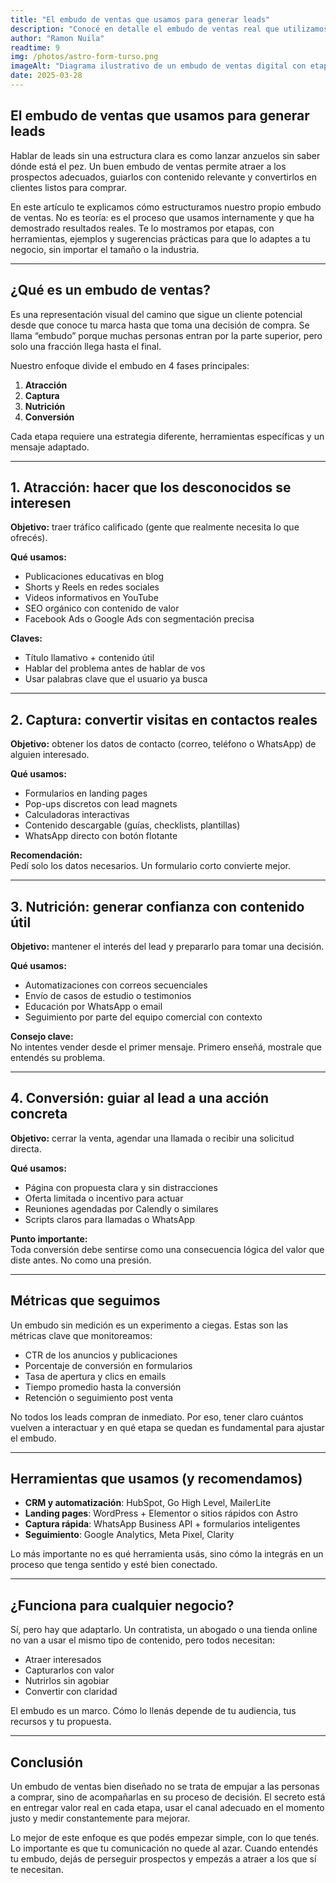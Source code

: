 ```yaml
---
title: "El embudo de ventas que usamos para generar leads"
description: "Conocé en detalle el embudo de ventas real que utilizamos para atraer, nutrir y convertir prospectos en clientes. Etapas clave, herramientas y consejos prácticos para replicarlo en tu negocio."
author: "Ramon Nuila"
readtime: 9
img: /photos/astro-form-turso.png
imageAlt: "Diagrama ilustrativo de un embudo de ventas digital con etapas y herramientas"
date: 2025-03-28
---
```


## El embudo de ventas que usamos para generar leads

Hablar de leads sin una estructura clara es como lanzar anzuelos sin saber dónde está el pez. Un buen embudo de ventas permite atraer a los prospectos adecuados, guiarlos con contenido relevante y convertirlos en clientes listos para comprar.

En este artículo te explicamos cómo estructuramos nuestro propio embudo de ventas. No es teoría: es el proceso que usamos internamente y que ha demostrado resultados reales. Te lo mostramos por etapas, con herramientas, ejemplos y sugerencias prácticas para que lo adaptes a tu negocio, sin importar el tamaño o la industria.

---

## ¿Qué es un embudo de ventas?

Es una representación visual del camino que sigue un cliente potencial desde que conoce tu marca hasta que toma una decisión de compra. Se llama “embudo” porque muchas personas entran por la parte superior, pero solo una fracción llega hasta el final.

Nuestro enfoque divide el embudo en 4 fases principales:

1. **Atracción**
2. **Captura**
3. **Nutrición**
4. **Conversión**

Cada etapa requiere una estrategia diferente, herramientas específicas y un mensaje adaptado.

---

## 1. Atracción: hacer que los desconocidos se interesen

**Objetivo:** traer tráfico calificado (gente que realmente necesita lo que ofrecés).

**Qué usamos:**

- Publicaciones educativas en blog
- Shorts y Reels en redes sociales
- Videos informativos en YouTube
- SEO orgánico con contenido de valor
- Facebook Ads o Google Ads con segmentación precisa

**Claves:**

- Título llamativo + contenido útil
- Hablar del problema antes de hablar de vos
- Usar palabras clave que el usuario ya busca

---

## 2. Captura: convertir visitas en contactos reales

**Objetivo:** obtener los datos de contacto (correo, teléfono o WhatsApp) de alguien interesado.

**Qué usamos:**

- Formularios en landing pages
- Pop-ups discretos con lead magnets
- Calculadoras interactivas
- Contenido descargable (guías, checklists, plantillas)
- WhatsApp directo con botón flotante

**Recomendación:**  
Pedí solo los datos necesarios. Un formulario corto convierte mejor.

---

## 3. Nutrición: generar confianza con contenido útil

**Objetivo:** mantener el interés del lead y prepararlo para tomar una decisión.

**Qué usamos:**

- Automatizaciones con correos secuenciales
- Envío de casos de estudio o testimonios
- Educación por WhatsApp o email
- Seguimiento por parte del equipo comercial con contexto

**Consejo clave:**  
No intentes vender desde el primer mensaje. Primero enseñá, mostrale que entendés su problema.

---

## 4. Conversión: guiar al lead a una acción concreta

**Objetivo:** cerrar la venta, agendar una llamada o recibir una solicitud directa.

**Qué usamos:**

- Página con propuesta clara y sin distracciones
- Oferta limitada o incentivo para actuar
- Reuniones agendadas por Calendly o similares
- Scripts claros para llamadas o WhatsApp

**Punto importante:**  
Toda conversión debe sentirse como una consecuencia lógica del valor que diste antes. No como una presión.

---

## Métricas que seguimos

Un embudo sin medición es un experimento a ciegas. Estas son las métricas clave que monitoreamos:

- CTR de los anuncios y publicaciones
- Porcentaje de conversión en formularios
- Tasa de apertura y clics en emails
- Tiempo promedio hasta la conversión
- Retención o seguimiento post venta

No todos los leads compran de inmediato. Por eso, tener claro cuántos vuelven a interactuar y en qué etapa se quedan es fundamental para ajustar el embudo.

---

## Herramientas que usamos (y recomendamos)

- **CRM y automatización**: HubSpot, Go High Level, MailerLite
- **Landing pages**: WordPress + Elementor o sitios rápidos con Astro
- **Captura rápida**: WhatsApp Business API + formularios inteligentes
- **Seguimiento**: Google Analytics, Meta Pixel, Clarity

Lo más importante no es qué herramienta usás, sino cómo la integrás en un proceso que tenga sentido y esté bien conectado.

---

## ¿Funciona para cualquier negocio?

Sí, pero hay que adaptarlo. Un contratista, un abogado o una tienda online no van a usar el mismo tipo de contenido, pero todos necesitan:

- Atraer interesados
- Capturarlos con valor
- Nutrirlos sin agobiar
- Convertir con claridad

El embudo es un marco. Cómo lo llenás depende de tu audiencia, tus recursos y tu propuesta.

---

## Conclusión

Un embudo de ventas bien diseñado no se trata de empujar a las personas a comprar, sino de acompañarlas en su proceso de decisión. El secreto está en entregar valor real en cada etapa, usar el canal adecuado en el momento justo y medir constantemente para mejorar.

Lo mejor de este enfoque es que podés empezar simple, con lo que tenés. Lo importante es que tu comunicación no quede al azar. Cuando entendés tu embudo, dejás de perseguir prospectos y empezás a atraer a los que sí te necesitan.
